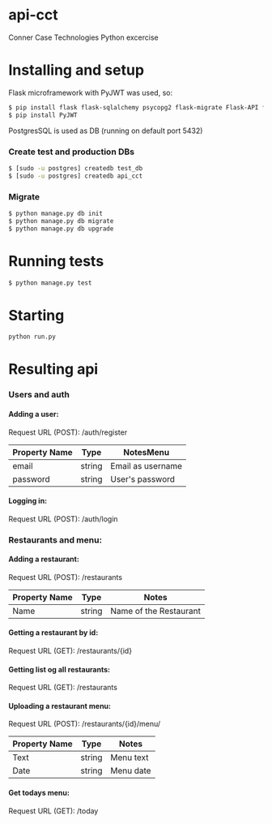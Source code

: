 # api-cct
Conner Case Technologies Python excercise

# Installing and setup

Flask microframework with PyJWT was used, so:
```sh
$ pip install flask flask-sqlalchemy psycopg2 flask-migrate Flask-API flask-script flask-bcrypt
$ pip install PyJWT
```

PostgresSQL is used as DB (running on default port 5432)

### Create test and production DBs
```sh
$ [sudo -u postgres] createdb test_db
$ [sudo -u postgres] createdb api_cct
```

### Migrate
```sh
$ python manage.py db init
$ python manage.py db migrate
$ python manage.py db upgrade
```

# Running tests
```sh
$ python manage.py test
```
# Starting
```sh
python run.py
```

# Resulting api

### Users and auth
#### Adding a user:
Request URL (POST):
 /auth/register

Property Name |	Type |	NotesMenu
--- | --- | ---
email |	string | Email as username
password |	string | User's password

#### Logging in:
Request URL (POST):
 /auth/login

### Restaurants and menu:
#### Adding a restaurant:
Request URL (POST):
 /restaurants

Property Name |	Type |	Notes
--- | --- | ---
Name |	string | Name of the Restaurant

#### Getting a restaurant by id:
Request URL (GET):
 /restaurants/{id}

#### Getting list og all restaurants:
Request URL (GET):
  /restaurants

#### Uploading a restaurant menu:
Request URL (POST):
 /restaurants/{id}/menu/

Property Name |	Type |	Notes
--- | --- | ---
Text |	string | Menu text
Date |	string | Menu date

#### Get todays menu:
Request URL (GET):
 /today






